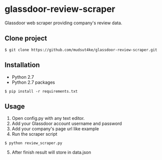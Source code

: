 # glassdoor-review-scraper

Glassdoor web scraper providing company's review data.

## Clone project
```
$ git clone https://github.com/mudsut4ke/glassdoor-review-scraper.git
```

## Installation
- Python 2.7
- Python 2.7 packages
```
$ pip install -r requirements.txt
```

## Usage
1. Open config.py with any text editor.
2. Add your Glassdoor account username and password
3. Add your company's page url like example
4. Run the scraper script
```
$ python review_scraper.py
```
5. After finish result will store in data.json
